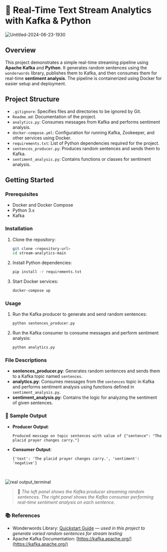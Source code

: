 # 💬 Real-Time Text Stream Analytics with Kafka & Python

![Untitled-2024-06-23-1930](https://github.com/andrewsuadnya/PROJECT8-DataEngineering-DigitalSkola/assets/90898706/cf1f385a-2381-4c0c-b5af-1c048d4d8f0f)

## Overview
This project demonstrates a simple real-time streaming pipeline using **Apache Kafka** and **Python**. It generates random sentences using the `wonderwords` library, publishes them to Kafka, and then consumes them for real-time **sentiment analysis**. The pipeline is containerized using Docker for easier setup and deployment.

## Project Structure
- `.gitignore`: Specifies files and directories to be ignored by Git.
- `Readme.md`: Documentation of the project.
- `analytics.py`: Consumes messages from Kafka and performs sentiment analysis.
- `docker-compose.yml`: Configuration for running Kafka, Zookeeper, and other services using Docker.
- `requirements.txt`: List of Python dependencies required for the project.
- `sentences_producer.py`: Produces random sentences and sends them to Kafka.
- `sentiment_analysis.py`: Contains functions or classes for sentiment analysis.

## Getting Started

### Prerequisites
- Docker and Docker Compose
- Python 3.x
- Kafka

### Installation
1. Clone the repository:
   ```bash
   git clone <repository-url>
   cd stream-analytics-main
   ```

2. Install Python dependencies:
   ```bash
   pip install -r requirements.txt
   ```

3. Start Docker services:
   ```bash
   docker-compose up
   ```

### Usage

1. Run the Kafka producer to generate and send random sentences:
   ```bash
   python sentences_producer.py
   ```

2. Run the Kafka consumer to consume messages and perform sentiment analysis:
   ```bash
   python analytics.py
   ```

### File Descriptions

- **sentences_producer.py**: Generates random sentences and sends them to a Kafka topic named `sentences`.
- **analytics.py**: Consumes messages from the `sentences` topic in Kafka and performs sentiment analysis using functions defined in `sentiment_analysis.py`.
- **sentiment_analysis.py**: Contains the logic for analyzing the sentiment of given sentences.

### 🧪 Sample Output

- **Producer Output**:
  ```
  Produced message on topic sentences with value of {"sentence": "The placid prayer changes carry."}
  ```

- **Consumer Output**:
  ```
  {'text': 'The placid prayer changes carry.', 'sentiment': 'negative'}
  ```
<br>

![real output_terminal](https://github.com/user-attachments/assets/0272417b-ab22-43e3-8ec1-9bda05fdd0b2)
> 📸 *The left panel shows the Kafka producer streaming random sentences. The right panel shows the Kafka consumer performing real-time sentiment analysis on each sentence.*

### 📚 References

* Wonderwords Library: [Quickstart Guide](https://wonderwords.readthedocs.io/en/latest/quickstart.html#the-randomsentence-class) — *used in this project to generate varied random sentences for stream testing*
* Apache Kafka Documentation: [https://kafka.apache.org/](https://kafka.apache.org/)

